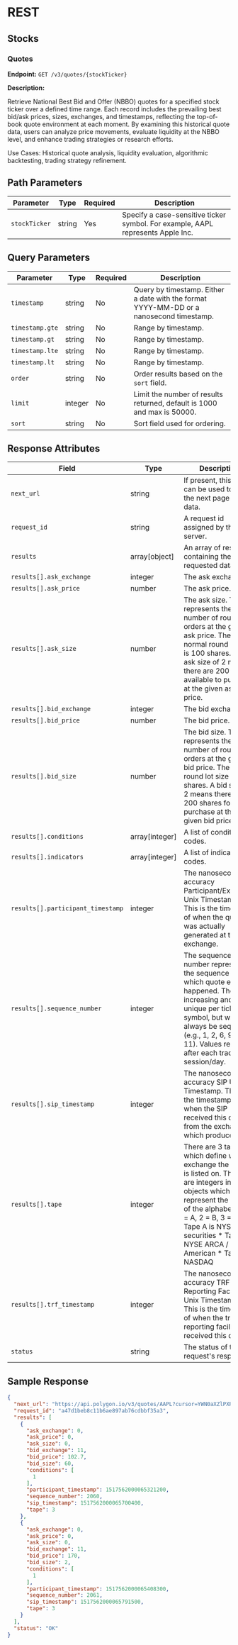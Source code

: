 # REST
## Stocks

### Quotes

**Endpoint:** `GET /v3/quotes/{stockTicker}`

**Description:**

Retrieve National Best Bid and Offer (NBBO) quotes for a specified stock ticker over a defined time range. Each record includes the prevailing best bid/ask prices, sizes, exchanges, and timestamps, reflecting the top-of-book quote environment at each moment. By examining this historical quote data, users can analyze price movements, evaluate liquidity at the NBBO level, and enhance trading strategies or research efforts.

Use Cases: Historical quote analysis, liquidity evaluation, algorithmic backtesting, trading strategy refinement.

## Path Parameters

| Parameter | Type | Required | Description |
| --- | --- | --- | --- |
| `stockTicker` | string | Yes | Specify a case-sensitive ticker symbol. For example, AAPL represents Apple Inc. |

## Query Parameters

| Parameter | Type | Required | Description |
| --- | --- | --- | --- |
| `timestamp` | string | No | Query by timestamp. Either a date with the format YYYY-MM-DD or a nanosecond timestamp. |
| `timestamp.gte` | string | No | Range by timestamp. |
| `timestamp.gt` | string | No | Range by timestamp. |
| `timestamp.lte` | string | No | Range by timestamp. |
| `timestamp.lt` | string | No | Range by timestamp. |
| `order` | string | No | Order results based on the `sort` field. |
| `limit` | integer | No | Limit the number of results returned, default is 1000 and max is 50000. |
| `sort` | string | No | Sort field used for ordering. |

## Response Attributes

| Field | Type | Description |
| --- | --- | --- |
| `next_url` | string | If present, this value can be used to fetch the next page of data. |
| `request_id` | string | A request id assigned by the server. |
| `results` | array[object] | An array of results containing the requested data. |
| `results[].ask_exchange` | integer | The ask exchange ID |
| `results[].ask_price` | number | The ask price. |
| `results[].ask_size` | number | The ask size. This represents the number of round lot orders at the given ask price. The normal round lot size is 100 shares. An ask size of 2 means there are 200 shares available to purchase at the given ask price. |
| `results[].bid_exchange` | integer | The bid exchange ID |
| `results[].bid_price` | number | The bid price. |
| `results[].bid_size` | number | The bid size. This represents the number of round lot orders at the given bid price. The normal round lot size is 100 shares. A bid size of 2 means there are 200 shares for purchase at the given bid price. |
| `results[].conditions` | array[integer] | A list of condition codes. |
| `results[].indicators` | array[integer] | A list of indicator codes. |
| `results[].participant_timestamp` | integer | The nanosecond accuracy Participant/Exchange Unix Timestamp. This is the timestamp of when the quote was actually generated at the exchange. |
| `results[].sequence_number` | integer | The sequence number represents the sequence in which quote events happened. These are increasing and unique per ticker symbol, but will not always be sequential (e.g., 1, 2, 6, 9, 10, 11). Values reset after each trading session/day. |
| `results[].sip_timestamp` | integer | The nanosecond accuracy SIP Unix Timestamp. This is the timestamp of when the SIP received this quote from the exchange which produced it. |
| `results[].tape` | integer | There are 3 tapes which define which exchange the ticker is listed on. These are integers in our objects which represent the letter of the alphabet. Eg: 1 = A, 2 = B, 3 = C. * Tape A is NYSE listed securities * Tape B is NYSE ARCA / NYSE American * Tape C is NASDAQ |
| `results[].trf_timestamp` | integer | The nanosecond accuracy TRF (Trade Reporting Facility) Unix Timestamp. This is the timestamp of when the trade reporting facility received this quote. |
| `status` | string | The status of this request's response. |

## Sample Response

```json
{
  "next_url": "https://api.polygon.io/v3/quotes/AAPL?cursor=YWN0aXZlPXRydWUmZGF0ZT0yMDIxLTA0LTI1JmxpbWl0PTEmb3JkZXI9YXNjJnBhZ2VfbWFya2VyPUElN0M5YWRjMjY0ZTgyM2E1ZjBiOGUyNDc5YmZiOGE1YmYwNDVkYzU0YjgwMDcyMWE2YmI1ZjBjMjQwMjU4MjFmNGZiJnNvcnQ9dGlja2Vy",
  "request_id": "a47d1beb8c11b6ae897ab76cdbbf35a3",
  "results": [
    {
      "ask_exchange": 0,
      "ask_price": 0,
      "ask_size": 0,
      "bid_exchange": 11,
      "bid_price": 102.7,
      "bid_size": 60,
      "conditions": [
        1
      ],
      "participant_timestamp": 1517562000065321200,
      "sequence_number": 2060,
      "sip_timestamp": 1517562000065700400,
      "tape": 3
    },
    {
      "ask_exchange": 0,
      "ask_price": 0,
      "ask_size": 0,
      "bid_exchange": 11,
      "bid_price": 170,
      "bid_size": 2,
      "conditions": [
        1
      ],
      "participant_timestamp": 1517562000065408300,
      "sequence_number": 2061,
      "sip_timestamp": 1517562000065791500,
      "tape": 3
    }
  ],
  "status": "OK"
}
```